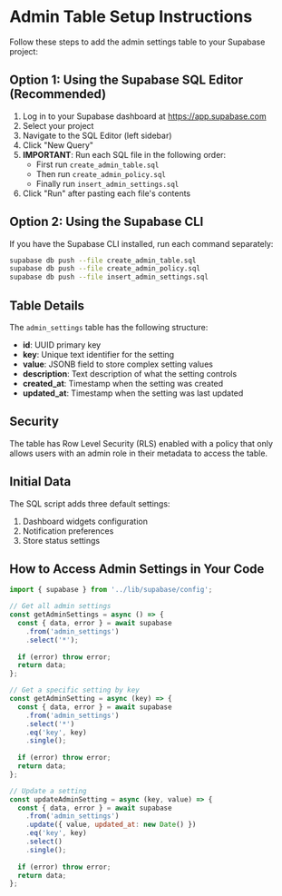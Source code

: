 # Admin Table Setup Instructions

Follow these steps to add the admin settings table to your Supabase project:

## Option 1: Using the Supabase SQL Editor (Recommended)

1. Log in to your Supabase dashboard at https://app.supabase.com
2. Select your project
3. Navigate to the SQL Editor (left sidebar)
4. Click "New Query"
5. **IMPORTANT**: Run each SQL file in the following order:
   - First run `create_admin_table.sql`
   - Then run `create_admin_policy.sql` 
   - Finally run `insert_admin_settings.sql`
6. Click "Run" after pasting each file's contents

## Option 2: Using the Supabase CLI

If you have the Supabase CLI installed, run each command separately:

```bash
supabase db push --file create_admin_table.sql
supabase db push --file create_admin_policy.sql
supabase db push --file insert_admin_settings.sql
```

## Table Details

The `admin_settings` table has the following structure:

- **id**: UUID primary key
- **key**: Unique text identifier for the setting
- **value**: JSONB field to store complex setting values
- **description**: Text description of what the setting controls
- **created_at**: Timestamp when the setting was created
- **updated_at**: Timestamp when the setting was last updated

## Security

The table has Row Level Security (RLS) enabled with a policy that only allows users with an admin role in their metadata to access the table.

## Initial Data

The SQL script adds three default settings:
1. Dashboard widgets configuration
2. Notification preferences
3. Store status settings

## How to Access Admin Settings in Your Code

```javascript
import { supabase } from '../lib/supabase/config';

// Get all admin settings
const getAdminSettings = async () => {
  const { data, error } = await supabase
    .from('admin_settings')
    .select('*');
  
  if (error) throw error;
  return data;
};

// Get a specific setting by key
const getAdminSetting = async (key) => {
  const { data, error } = await supabase
    .from('admin_settings')
    .select('*')
    .eq('key', key)
    .single();
  
  if (error) throw error;
  return data;
};

// Update a setting
const updateAdminSetting = async (key, value) => {
  const { data, error } = await supabase
    .from('admin_settings')
    .update({ value, updated_at: new Date() })
    .eq('key', key)
    .select()
    .single();
  
  if (error) throw error;
  return data;
};
``` 